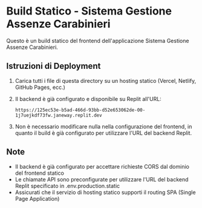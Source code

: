 # Build Statico - Sistema Gestione Assenze Carabinieri

Questo è un build statico del frontend dell'applicazione Sistema Gestione Assenze Carabinieri.

## Istruzioni di Deployment

1. Carica tutti i file di questa directory su un hosting statico (Vercel, Netlify, GitHub Pages, ecc.)

2. Il backend è già configurato e disponibile su Replit all'URL:
   ```
   https://125ec53e-b5ad-466d-93bb-d52e653062de-00-1j7uejkdf73fw.janeway.replit.dev
   ```

3. Non è necessario modificare nulla nella configurazione del frontend, in quanto il build è già configurato per utilizzare l'URL del backend Replit.

## Note

- Il backend è già configurato per accettare richieste CORS dal dominio del frontend statico
- Le chiamate API sono preconfigurate per utilizzare l'URL del backend Replit specificato in .env.production.static
- Assicurati che il servizio di hosting statico supporti il routing SPA (Single Page Application)
